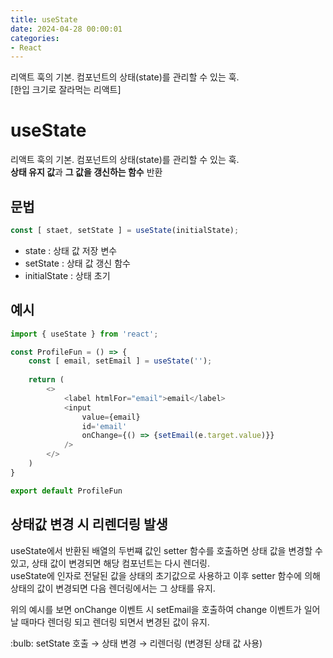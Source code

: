 ```yaml
---
title: useState
date: 2024-04-28 00:00:01
categories:
- React
---
```


리액트 훅의 기본. 컴포넌트의 상태(state)를 관리할 수 있는 훅.<br/>
[한입 크기로 잘라먹는 리액트]

# useState 
리액트 훅의 기본. 컴포넌트의 상태(state)를 관리할 수 있는 훅.<br/>
**상태 유지 값**과 **그 값을 갱신하는 함수** 반환

## 문법
```javascript
const [ staet, setState ] = useState(initialState);
```
- state : 상태 값 저장 변수
- setState : 상태 값 갱신 함수
- initialState : 상태 초기

## 예시
```javascript
import { useState } from 'react';

const ProfileFun = () => {
    const [ email, setEmail ] = useState('');
    
    return (
        <>
            <label htmlFor="email">email</label>
            <input
                value={email}
                id='email'
                onChange={() => {setEmail(e.target.value)}}
            />
        </>
    )
}

export default ProfileFun
```

## 상태값 변경 시 리렌더링 발생
useState에서 반환된 배열의 두번쨰 값인 setter 함수를 호출하면 상태 값을 변경할 수 있고, 상태 값이 변경되면 해당 컴포넌트는 다시 렌더링.<br/>
useState에 인자로 전달된 값을 상태의 초기값으로 사용하고 이후 setter 함수에 의해 상태의 값이 변경되면 다음 렌더링에서는 그 상태를 유지.

위의 예시를 보면 onChange 이벤트 시 setEmail을 호출하여 change 이벤트가 일어날 때마다 렌더링 되고 렌더링 되면서 변경된 값이 유지.

<div class="callout">
    <span>:bulb:</span>
    setState 호출 → 상태 변경 → 리렌더링 (변경된 상태 값 사용)
</div>
<br/>